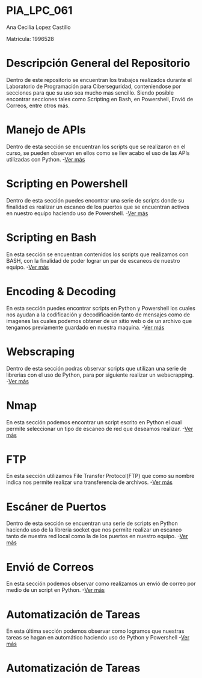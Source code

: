 # PIA_LPC_061

Ana Cecilia Lopez Castillo

Matricula: 1996528



# Descripción General del Repositorio
Dentro de este repositorio se encuentran los trabajos realizados durante el Laboratorio de Programación para Ciberseguridad, conteniendose por secciones para que su uso sea mucho mas sencillo.
Siendo posible encontrar secciones tales como Scripting en Bash, en Powershell, Envió de Correos, entre otros más.


# Manejo de APIs
Dentro de esta sección se encuentran los scripts que se realizaron en el curso, se pueden observan en ellos como se llev acabo el uso de las APIs utilizadas con Python.
-[Ver más](Manejo-de-APIs)


# Scripting en Powershell
Dentro de esta sección puedes encontrar una serie de scripts donde su finalidad es realizar un escaneo de los puertos que se encuentran activos en nuestro equipo haciendo uso de Powershell.
-[Ver más](Scripting-en-Powershell)


# Scripting en Bash
En esta sección se encuentran contenidos los scripts que realizamos con BASH, con la finalidad de poder lograr un par de escaneos de nuestro equipo.
-[Ver más](Scripting-en-Bash)


# Encoding & Decoding
En esta sección puedes encontrar scripts en Python y Powershell los cuales nos ayudan a la codificación y decodificación tanto de mensajes como de imagenes las cuales podemos obtener de un sitio web o de un archivo que tengamos previamente guardado en nuestra maquina.
-[Ver más](Encoding-&-Decoding)


# Webscraping
Dentro de esta sección podras observar scripts que utilizan una serie de librerias con el uso de Python, para por siguiente realizar un webscrapping. 
-[Ver más](Webscrapping)


# Nmap
En esta sección podemos encontrar un script escrito en Python el cual permite seleccionar un tipo de escaneo de red que deseamos realizar.
-[Ver más](Nmap)


# FTP
En esta sección utilizamos File Transfer Protocol(FTP) que como su nombre indica nos permite realizar una transferencia de archivos.
-[Ver más](FTP)


# Escáner de Puertos
Dentro de esta sección se encuentran una serie de scripts en Python haciendo uso de la libreria socket que nos permite realizar un escaneo tanto de nuestra red local como la de los puertos en nuestro equipo.
-[Ver más](Escáner-de-Puertos)


# Envió de Correos
En esta sección podemos observar como realizamos un envió de correo por medio de un script en Python.
-[Ver más](Envió-de-Correos)


# Automatización de Tareas
En esta última sección podemos observar como logramos que nuestras tareas se hagan en automático haciendo uso de Python y Powershell
-[Ver más](Automatización-de-Tareas)


# Automatización de Tareas 
